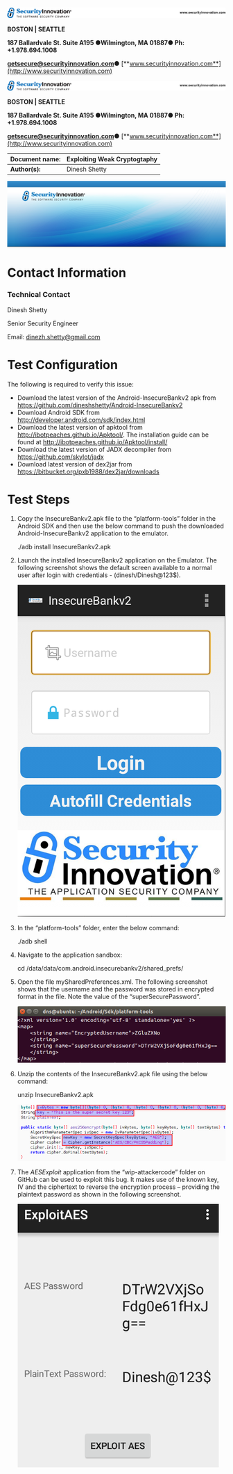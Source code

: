 ![](media/6bc9473b4b8bf246749f1ab20989c482.png)

**BOSTON \| SEATTLE**

**187 Ballardvale St. Suite A195 ●Wilmington, MA 01887● Ph: +1.978.694.1008**

[**getsecure@securityinnovation.com**](mailto:getsecure@securityinnovation.com)**●** [**www.securityinnovation.com**](http://www.securityinnovation.com)

![](media/6bc9473b4b8bf246749f1ab20989c482.png)

**BOSTON \| SEATTLE**

**187 Ballardvale St. Suite A195 ●Wilmington, MA 01887● Ph: +1.978.694.1008**

[**getsecure@securityinnovation.com**](mailto:getsecure@securityinnovation.com)**●** [**www.securityinnovation.com**](http://www.securityinnovation.com)

| **Document name:** | Exploiting Weak Cryptogtaphy |
|--------------------|------------------------------|
| **Author(s):**     | Dinesh Shetty                |

![SI-header-blue-gradient.jpg](media/2b36546d36cdcc725fb20382ec3c359e.jpeg)

# Contact Information

### Technical Contact

Dinesh Shetty

Senior Security Engineer

Email: [dinezh.shetty@gmail.com](mailto:dinezh.shetty@gmail.com)

# Test Configuration

The following is required to verify this issue:

-   Download the latest version of the Android-InsecureBankv2 apk from <https://github.com/dineshshetty/Android-InsecureBankv2>
-   Download Android SDK from <http://developer.android.com/sdk/index.html>
-   Download the latest version of apktool from <http://ibotpeaches.github.io/Apktool/>. The installation guide can be found at <http://ibotpeaches.github.io/Apktool/install/>
-   Download the latest version of JADX decompiler from <https://github.com/skylot/jadx>
-   Download latest version of dex2jar from <https://bitbucket.org/pxb1988/dex2jar/downloads>

# Test Steps

1.  Copy the InsecureBankv2.apk file to the “platform-tools” folder in the Android SDK and then use the below command to push the downloaded Android-InsecureBankv2 application to the emulator.

    ./adb install InsecureBankv2.apk

2.  Launch the installed InsecureBankv2 application on the Emulator. The following screenshot shows the default screen available to a normal user after login with credentials - (dinesh/Dinesh@123\$).

    ![](media/99c67ae5c7f169c7b18670200b8c5ac6.png)

3.  In the “platform-tools” folder, enter the below command:

    ./adb shell

4.  Navigate to the application sandbox:

    cd /data/data/com.android.insecurebankv2/shared_prefs/

5.  Open the file mySharedPreferences.xml. The following screenshot shows that the username and the password was stored in encrypted format in the file. Note the value of the “superSecurePassword”.

    ![](media/823af890137e414d8545db0289394b53.png)

6.  Unzip the contents of the InsecureBankv2.apk file using the below command:

    unzip InsecureBankv2.apk

    ![](media/d92a4452e60ad4ebcf5bdb5aa6d940dd.png)

7.  The *AESExploit* application from the “wip-attackercode” folder on GitHub can be used to exploit this bug. It makes use of the known key, IV and the ciphertext to reverse the encryption process – providing the plaintext password as shown in the following screenshot.

    ![](media/f22822ce1c196770b1dd7b780fd35041.png)
